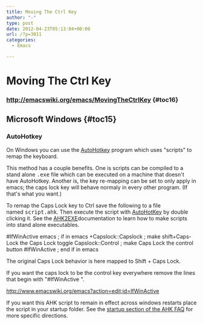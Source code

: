 ```yaml
---
title: Moving The Ctrl Key
author: "-"
type: post
date: 2012-04-23T05:13:04+00:00
url: /?p=3011
categories:
  - Emacs

---
```

# Moving The Ctrl Key
### <http://emacswiki.org/emacs/MovingTheCtrlKey> {#toc16}

## Microsoft Windows {#toc15}

### AutoHotkey
On Windows you can use the [AutoHotkey][1] program which uses "scripts" to remap the keyboard.

This method has a couple benefits. One is scripts can be compiled to a stand alone <tt>.exe</tt> file which can be executed on a machine that doesn't have AutoHotkey. Another is, the key re-mapping can be set to only apply in emacs; the caps lock key will behave normaly in every other program. (If that's what you want.)

To remap the Caps Lock key to Ctrl save the following to a file named <tt>script.ahk</tt>. Then execute the script with [AutoHotKey][2] by double clicking it. See the [AHK2EXE][3]documentation to learn how to make scripts into stand alone executables.

#IfWinActive emacs  ; if in emacs
    +Capslock::Capslock ; make shift+Caps-Lock the Caps Lock toggle
    Capslock::Control   ; make Caps Lock the control button
    #IfWinActive        ; end if in emacs

The original Caps Lock behavior is here mapped to Shift + Caps Lock.

If you want the caps lock to be the control key everywhere remove the lines that begin with "#IfWinActive ".

http://www.emacswiki.org/emacs?action=edit;id=IfWinActive

If you want this AHK script to remain in effect across windows restarts place the script in your startup folder. See the [startup section of the AHK FAQ][4] for more specific directions.

 [1]: http://www.autohotkey.com/
 [2]: http://www.emacswiki.org/emacs/AutoHotKey
 [3]: http://autohotkey.free.fr/docs/Scripts.htm#ahk2exe
 [4]: http://www.autohotkey.com/docs/FAQ.htm#Startup